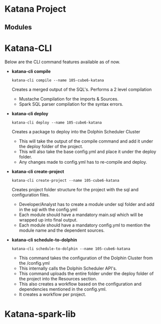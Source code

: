 # Katana Project

## Modules

# Katana-CLI

Below are the CLI command features available as of now.

* **katana-cli compile**

  `katana-cli compile --name 105-cube6-katana`

  Creates a merged output of the SQL's. Performs a 2 level compilation
  * Mustache Compilation for the imports & Sources.
  * Spark SQL parser compilation for the syntax errors.

* **katana-cli deploy**

  `katana-cli deploy --name 105-cube6-katana`

  Creates a package to deploy into the Dolphin Scheduler Cluster
  * This will take the output of the compile command and add it under the deploy folder of the project.
  * This will also take the base config.yml and place it under the deploy folder.
  * Any changes made to config.yml has to re-compile and deploy.

* **katana-cli create-project**

  `katana-cli create-project --name 105-cube6-katana`

  Creates project folder structure for the project with the sql and configuration files.
  * Developer/Analyst has to create a module under sql folder and add in the sql with the config.yml
  * Each module should have a mandatory main.sql which will be wrapped up into final output.
  * Each module should have a mandatory config.yml to mention the module name and the dependent sources.

* **katana-cli schedule-to-dolphin**

  `katana-cli schedule-to-dolphin --name 105-cube6-katana`

  * This command takes the configuration of the Dolphin Cluster from the <project>/config.yml
  * This internally calls the Dolphin Scheduler API's.
  * This command uploads the entire folder under the deploy folder of the project into the Resources section.
  * This also creates a workflow based on the configuration and dependencies mentioned in the config.yml.
  * It creates a workflow per project.


# Katana-spark-lib